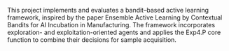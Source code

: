 This project implements and evaluates a bandit–based active learning framework, inspired by the paper Ensemble Active Learning by Contextual Bandits for AI Incubation in Manufacturing. The framework incorporates exploration- and exploitation-oriented agents and applies the Exp4.P core function to combine their decisions for sample acquisition.
